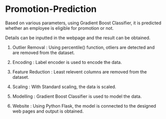 # Promotion-Prediction

Based on various parameters, using Gradient Boost Classifier, it is predicted whether an employee is eligible for promotion or not. 

Details can be inputted in the webpage and the result can be obtained.

1. Outlier Removal :
Using percentile() function, otliers are detected and are removed from the dataset.

2. Encoding :
Label encoder is used to encode the data.

3. Feature Reduction :
Least relevent columns are removed from the dataset.

4. Scaling :
With Standard scaling, the data is scaled.

5. Modelling :
Gradient Boost Classifier is used to model the data. 

6. Website :
Using Python Flask, the model is connected to the designed web pages and output is obtained.
